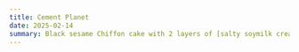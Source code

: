 ```yaml
---
title: Cement Planet
date: 2025-02-14
summary: Black sesame Chiffon cake with 2 layers of [salty soymilk cream + Oreo crust] and blak sesame whipped cream on top.
---
```

